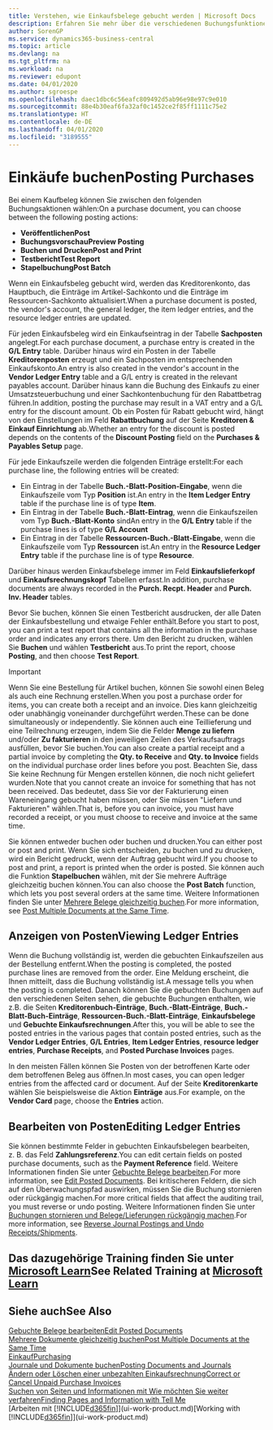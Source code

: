 ```yaml
---
title: Verstehen, wie Einkaufsbelege gebucht werden | Microsoft Docs
description: Erfahren Sie mehr über die verschiedenen Buchungsfunktionen zum Buchen von Einkaufsbelegen und wie Sie gebuchte Belege aktualisieren können.
author: SorenGP
ms.service: dynamics365-business-central
ms.topic: article
ms.devlang: na
ms.tgt_pltfrm: na
ms.workload: na
ms.reviewer: edupont
ms.date: 04/01/2020
ms.author: sgroespe
ms.openlocfilehash: daec1dbc6c56eafc809492d5ab96e98e97c9e010
ms.sourcegitcommit: 88e4b30eaf6fa32af0c1452ce2f85ff1111c75e2
ms.translationtype: HT
ms.contentlocale: de-DE
ms.lasthandoff: 04/01/2020
ms.locfileid: "3189555"
---
```

# <a name="posting-purchases"></a><span data-ttu-id="f9906-103">Einkäufe buchen</span><span class="sxs-lookup"><span data-stu-id="f9906-103">Posting Purchases</span></span>
<span data-ttu-id="f9906-104">Bei einem Kaufbeleg können Sie zwischen den folgenden Buchungsaktionen wählen:</span><span class="sxs-lookup"><span data-stu-id="f9906-104">On a purchase document, you can choose between the following posting actions:</span></span>

* <span data-ttu-id="f9906-105">**Veröffentlichen**</span><span class="sxs-lookup"><span data-stu-id="f9906-105">**Post**</span></span>
* <span data-ttu-id="f9906-106">**Buchungsvorschau**</span><span class="sxs-lookup"><span data-stu-id="f9906-106">**Preview Posting**</span></span>
* <span data-ttu-id="f9906-107">**Buchen und Drucken**</span><span class="sxs-lookup"><span data-stu-id="f9906-107">**Post and Print**</span></span>
* <span data-ttu-id="f9906-108">**Testbericht**</span><span class="sxs-lookup"><span data-stu-id="f9906-108">**Test Report**</span></span>
* <span data-ttu-id="f9906-109">**Stapelbuchung**</span><span class="sxs-lookup"><span data-stu-id="f9906-109">**Post Batch**</span></span>

<span data-ttu-id="f9906-110">Wenn ein Einkaufsbeleg gebucht wird, werden das Kreditorenkonto, das Hauptbuch, die Einträge im Artikel-Sachkonto und die Einträge im Ressourcen-Sachkonto aktualisiert.</span><span class="sxs-lookup"><span data-stu-id="f9906-110">When a purchase document is posted, the vendor's account, the general ledger, the item ledger entries, and the resource ledger entries  are updated.</span></span>

<span data-ttu-id="f9906-111">Für jeden Einkaufsbeleg wird ein Einkaufseintrag in der Tabelle **Sachposten** angelegt.</span><span class="sxs-lookup"><span data-stu-id="f9906-111">For each purchase document, a purchase entry is created in the **G/L Entry** table.</span></span> <span data-ttu-id="f9906-112">Darüber hinaus wird ein Posten in der Tabelle **Kreditorenposten** erzeugt und ein Sachposten im entsprechenden Einkaufskonto.</span><span class="sxs-lookup"><span data-stu-id="f9906-112">An entry is also created in the vendor's account in the **Vendor Ledger Entry** table and a G/L entry is created in the relevant payables account.</span></span> <span data-ttu-id="f9906-113">Darüber hinaus kann die Buchung des Einkaufs zu einer Umsatzsteuerbuchung und einer Sachkontenbuchung für den Rabattbetrag führen.</span><span class="sxs-lookup"><span data-stu-id="f9906-113">In addition, posting the purchase may result in a VAT entry and a G/L entry for the discount amount.</span></span> <span data-ttu-id="f9906-114">Ob ein Posten für Rabatt gebucht wird, hängt von den Einstellungen im Feld **Rabattbuchung** auf der Seite **Kreditoren & Einkauf Einrichtung** ab.</span><span class="sxs-lookup"><span data-stu-id="f9906-114">Whether an entry for the discount is posted depends on the contents of the **Discount Posting** field on the **Purchases & Payables Setup** page.</span></span>

<span data-ttu-id="f9906-115">Für jede Einkaufszeile werden die folgenden Einträge erstellt:</span><span class="sxs-lookup"><span data-stu-id="f9906-115">For each purchase line, the following entries will be created:</span></span>
- <span data-ttu-id="f9906-116">Ein Eintrag in der Tabelle **Buch.-Blatt-Position-Eingabe**, wenn die Einkaufszeile vom Typ **Position** ist.</span><span class="sxs-lookup"><span data-stu-id="f9906-116">An entry in the **Item Ledger Entry** table if the purchase line is of type **Item**.</span></span>
- <span data-ttu-id="f9906-117">Ein Eintrag in der Tabelle **Buch.-Blatt-Eintrag**, wenn die Einkaufszeilen vom Typ **Buch.-Blatt-Konto** sind</span><span class="sxs-lookup"><span data-stu-id="f9906-117">An entry in the **G/L Entry** table if the purchase lines is of type **G/L Account**</span></span>
- <span data-ttu-id="f9906-118">Ein Eintrag in der Tabelle **Ressourcen-Buch.-Blatt-Eingabe**, wenn die Einkaufszeile vom Typ **Ressourcen** ist.</span><span class="sxs-lookup"><span data-stu-id="f9906-118">An entry in the **Resource Ledger Entry** table if the purchase line is of type **Resource**.</span></span>

<span data-ttu-id="f9906-119">Darüber hinaus werden Einkaufsbelege immer im Feld **Einkaufslieferkopf** und **Einkaufsrechnungskopf** Tabellen erfasst.</span><span class="sxs-lookup"><span data-stu-id="f9906-119">In addition, purchase documents are always recorded in the **Purch. Recpt. Header** and **Purch. Inv. Header** tables.</span></span>

<span data-ttu-id="f9906-120">Bevor Sie buchen, können Sie einen Testbericht ausdrucken, der alle Daten der Einkaufsbestellung und etwaige Fehler enthält.</span><span class="sxs-lookup"><span data-stu-id="f9906-120">Before you start to post, you can print a test report that contains all the information in the purchase order and indicates any errors there.</span></span> <span data-ttu-id="f9906-121">Um den Bericht zu drucken, wählen Sie **Buchen** und wählen **Testbericht** aus.</span><span class="sxs-lookup"><span data-stu-id="f9906-121">To print the report, choose **Posting**, and then choose **Test Report**.</span></span>

> [!IMPORTANT]  
>   <span data-ttu-id="f9906-122">Wenn Sie eine Bestellung für Artikel buchen, können Sie sowohl einen Beleg als auch eine Rechnung erstellen.</span><span class="sxs-lookup"><span data-stu-id="f9906-122">When you post a purchase order for items, you can create both a receipt and an invoice.</span></span> <span data-ttu-id="f9906-123">Dies kann gleichzeitig oder unabhängig voneinander durchgeführt werden.</span><span class="sxs-lookup"><span data-stu-id="f9906-123">These can be done simultaneously or independently.</span></span> <span data-ttu-id="f9906-124">Sie können auch eine Teillieferung und eine Teilrechnung erzeugen, indem Sie die Felder **Menge zu liefern** und/oder **Zu fakturieren** in den jeweiligen Zeilen des Verkaufsauftrags ausfüllen, bevor Sie buchen.</span><span class="sxs-lookup"><span data-stu-id="f9906-124">You can also create a partial receipt and a partial invoice by completing the **Qty. to Receive** and **Qty. to Invoice** fields on the individual purchase order lines before you post.</span></span> <span data-ttu-id="f9906-125">Beachten Sie, dass Sie keine Rechnung für Mengen erstellen können, die noch nicht geliefert wurden.</span><span class="sxs-lookup"><span data-stu-id="f9906-125">Note that you cannot create an invoice for something that has not been received.</span></span> <span data-ttu-id="f9906-126">Das bedeutet, dass Sie vor der Fakturierung einen Wareneingang gebucht haben müssen, oder Sie müssen "Liefern und Fakturieren" wählen.</span><span class="sxs-lookup"><span data-stu-id="f9906-126">That is, before you can invoice, you must have recorded a receipt, or you must choose to receive and invoice at the same time.</span></span>

<span data-ttu-id="f9906-127">Sie können entweder buchen oder buchen und drucken.</span><span class="sxs-lookup"><span data-stu-id="f9906-127">You can either post or post and print.</span></span> <span data-ttu-id="f9906-128">Wenn Sie sich entscheiden, zu buchen und zu drucken, wird ein Bericht gedruckt, wenn der Auftrag gebucht wird.</span><span class="sxs-lookup"><span data-stu-id="f9906-128">If you choose to post and print, a report is printed when the order is posted.</span></span> <span data-ttu-id="f9906-129">Sie können auch die Funktion **Stapelbuchen** wählen, mit der Sie mehrere Aufträge gleichzeitig buchen können.</span><span class="sxs-lookup"><span data-stu-id="f9906-129">You can also choose the **Post Batch** function, which lets you post several orders at the same time.</span></span> <span data-ttu-id="f9906-130">Weitere Informationen finden Sie unter [Mehrere Belege gleichzeitig buchen](ui-batch-posting.md).</span><span class="sxs-lookup"><span data-stu-id="f9906-130">For more information, see [Post Multiple Documents at the Same Time](ui-batch-posting.md).</span></span>

## <a name="viewing-ledger-entries"></a><span data-ttu-id="f9906-131">Anzeigen von Posten</span><span class="sxs-lookup"><span data-stu-id="f9906-131">Viewing Ledger Entries</span></span>
<span data-ttu-id="f9906-132">Wenn die Buchung vollständig ist, werden die gebuchten Einkaufszeilen aus der Bestellung entfernt.</span><span class="sxs-lookup"><span data-stu-id="f9906-132">When the posting is completed, the posted purchase lines are removed from the order.</span></span> <span data-ttu-id="f9906-133">Eine Meldung erscheint, die Ihnen mitteilt, dass die Buchung vollständig ist.</span><span class="sxs-lookup"><span data-stu-id="f9906-133">A message tells you when the posting is completed.</span></span> <span data-ttu-id="f9906-134">Danach können Sie die gebuchten Buchungen auf den verschiedenen Seiten sehen, die gebuchte Buchungen enthalten, wie z.B. die Seiten **Kreditorenbuch-Einträge**, **Buch.-Blatt-Einträge**, **Buch.-Blatt-Buch-Einträge**, **Ressourcen-Buch.-Blatt-Einträge**, **Einkaufsbelege** und **Gebuchte Einkaufsrechnungen**.</span><span class="sxs-lookup"><span data-stu-id="f9906-134">After this, you will be able to see the posted entries in the various pages that contain posted entries, such as the **Vendor Ledger Entries**, **G/L Entries**, **Item Ledger Entries**, **resource ledger entries**, **Purchase Receipts**, and **Posted Purchase Invoices** pages.</span></span>

<span data-ttu-id="f9906-135">In den meisten Fällen können Sie Posten von der betroffenen Karte oder dem betroffenen Beleg aus öffnen.</span><span class="sxs-lookup"><span data-stu-id="f9906-135">In most cases, you can open ledger entries from the affected card or document.</span></span> <span data-ttu-id="f9906-136">Auf der Seite **Kreditorenkarte** wählen Sie beispielsweise die Aktion **Einträge** aus.</span><span class="sxs-lookup"><span data-stu-id="f9906-136">For example, on the **Vendor Card** page, choose the **Entries** action.</span></span>

## <a name="editing-ledger-entries"></a><span data-ttu-id="f9906-137">Bearbeiten von Posten</span><span class="sxs-lookup"><span data-stu-id="f9906-137">Editing Ledger Entries</span></span>
<span data-ttu-id="f9906-138">Sie können bestimmte Felder in gebuchten Einkaufsbelegen bearbeiten, z. B. das Feld **Zahlungsreferenz**.</span><span class="sxs-lookup"><span data-stu-id="f9906-138">You can edit certain fields on posted purchase documents, such as the **Payment Reference** field.</span></span> <span data-ttu-id="f9906-139">Weitere Informationen finden Sie unter [Gebuchte Belege bearbeiten](across-edit-posted-document.md).</span><span class="sxs-lookup"><span data-stu-id="f9906-139">For more information, see [Edit Posted Documents](across-edit-posted-document.md).</span></span> <span data-ttu-id="f9906-140">Bei kritischeren Feldern, die sich auf den Überwachungspfad auswirken, müssen Sie die Buchung stornieren oder rückgängig machen.</span><span class="sxs-lookup"><span data-stu-id="f9906-140">For more critical fields that affect the auditing trail, you must reverse or undo posting.</span></span> <span data-ttu-id="f9906-141">Weitere Informationen finden Sie unter [Buchungen stornieren und Belege/Lieferungen rückgängig machen](finance-how-reverse-journal-posting.md).</span><span class="sxs-lookup"><span data-stu-id="f9906-141">For more information, see [Reverse Journal Postings and Undo Receipts/Shipments](finance-how-reverse-journal-posting.md).</span></span>

## <a name="see-related-training-at-microsoft-learn"></a><span data-ttu-id="f9906-142">Das dazugehörige Training finden Sie unter [Microsoft Learn](/learn/modules/receive-invoice-dynamics-d365-business-central/index)</span><span class="sxs-lookup"><span data-stu-id="f9906-142">See Related Training at [Microsoft Learn](/learn/modules/receive-invoice-dynamics-d365-business-central/index)</span></span>

## <a name="see-also"></a><span data-ttu-id="f9906-143">Siehe auch</span><span class="sxs-lookup"><span data-stu-id="f9906-143">See Also</span></span>
[<span data-ttu-id="f9906-144">Gebuchte Belege bearbeiten</span><span class="sxs-lookup"><span data-stu-id="f9906-144">Edit Posted Documents</span></span>](across-edit-posted-document.md)  
[<span data-ttu-id="f9906-145">Mehrere Dokumente gleichzeitig buchen</span><span class="sxs-lookup"><span data-stu-id="f9906-145">Post Multiple Documents at the Same Time</span></span>](ui-batch-posting.md)  
[<span data-ttu-id="f9906-146">Einkauf</span><span class="sxs-lookup"><span data-stu-id="f9906-146">Purchasing</span></span>](purchasing-manage-purchasing.md)  
[<span data-ttu-id="f9906-147">Journale und Dokumente buchen</span><span class="sxs-lookup"><span data-stu-id="f9906-147">Posting Documents and Journals</span></span>](ui-post-documents-journals.md)  
[<span data-ttu-id="f9906-148">Ändern oder Löschen einer unbezahlten Einkaufsrechnung</span><span class="sxs-lookup"><span data-stu-id="f9906-148">Correct or Cancel Unpaid Purchase Invoices</span></span>](purchasing-how-correct-cancel-unpaid-purchase-invoices.md)  
[<span data-ttu-id="f9906-149">Suchen von Seiten und Informationen mit Wie möchten Sie weiter verfahren</span><span class="sxs-lookup"><span data-stu-id="f9906-149">Finding Pages and Information with Tell Me</span></span>](ui-search.md)  
<span data-ttu-id="f9906-150">[Arbeiten mit [!INCLUDE[d365fin](includes/d365fin_md.md)]](ui-work-product.md)</span><span class="sxs-lookup"><span data-stu-id="f9906-150">[Working with [!INCLUDE[d365fin](includes/d365fin_md.md)]](ui-work-product.md)</span></span>
